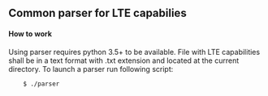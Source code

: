 ## Common parser for LTE capabilies

#### How to work

Using parser requires python 3.5+ to be available.
File with LTE capabilities shall be in a text format with .txt extension and located at the current directory. 
To launch a parser run following script:
```
    $ ./parser 
```

